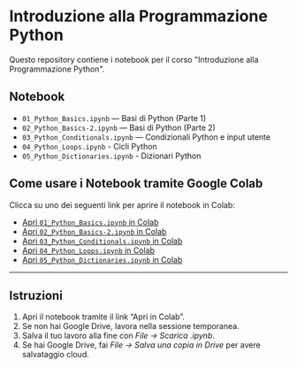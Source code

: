 # Introduzione alla Programmazione Python

Questo repository contiene i notebook per il corso "Introduzione alla Programmazione Python".

## Notebook

- `01_Python_Basics.ipynb` — Basi di Python (Parte 1)
- `02_Python_Basics-2.ipynb` — Basi di Python (Parte 2)
- `03_Python_Conditionals.ipynb` — Condizionali Python e input utente
- `04_Python_Loops.ipynb` - Cicli Python
- `05_Python_Dictionaries.ipynb` - Dizionari Python

## Come usare i Notebook tramite Google Colab

Clicca su uno dei seguenti link per aprire il notebook in Colab:

- [Apri `01_Python_Basics.ipynb` in Colab](https://colab.research.google.com/github/stefano-marchesin/intro2python/blob/main/01_Python_Basics.ipynb)
- [Apri `02_Python_Basics-2.ipynb` in Colab](https://colab.research.google.com/github/stefano-marchesin/intro2python/blob/main/02_Python_Basics-2.ipynb)
- [Apri `03_Python_Conditionals.ipynb` in Colab](https://colab.research.google.com/github/stefano-marchesin/intro2python/blob/main/03_Python_Conditionals.ipynb)
- [Apri `04_Python_Loops.ipynb` in Colab](https://colab.research.google.com/github/stefano-marchesin/intro2python/blob/main/04_Python_Loops.ipynb)
- [Apri `05_Python_Dictionaries.ipynb` in Colab](https://colab.research.google.com/github/stefano-marchesin/intro2python/blob/main/05_Python_Dictionaries.ipynb)

---

## Istruzioni

1. Apri il notebook tramite il link “Apri in Colab”.  
2. Se non hai Google Drive, lavora nella sessione temporanea.  
3. Salva il tuo lavoro alla fine con *File → Scarica .ipynb*.  
4. Se hai Google Drive, fai *File → Salva una copia in Drive* per avere salvataggio cloud.

